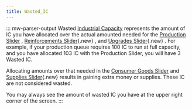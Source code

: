 ```yaml
---
title: Wasted_IC
---
```


::: mw-parser-output
Wasted [Industrial
Capacity](/wiki/Industrial_Capacity "Industrial Capacity") represents
the amount of IC you have allocated over the actual amounted needed for
the [Production Slider](/wiki/Production_Slider "Production Slider") ,
[Reinforcements
Slider](/wiki/index.php?title=Reinforcements_Slider&action=edit&redlink=1 "Reinforcements Slider (page does not exist)"){.new}
, and [Upgrades
Slider](/wiki/index.php?title=Upgrades_Slider&action=edit&redlink=1 "Upgrades Slider (page does not exist)"){.new}
. For example, if your production queue requires 100 IC to run at full
capacity, and you have allocated 103 IC with the Production Slider, you
will have 3 Wasted IC.

Allocating amounts over that needed in the [Consumer Goods
Slider](/wiki/Consumer_Goods_Slider "Consumer Goods Slider") and
[Supplies
Slider](/wiki/index.php?title=Supplies_Slider&action=edit&redlink=1 "Supplies Slider (page does not exist)"){.new}
results in gaining extra money or supplies. These IC are not considered
wasted.

You may always see the amount of wasted IC you have at the upper right
corner of the screen.
:::
